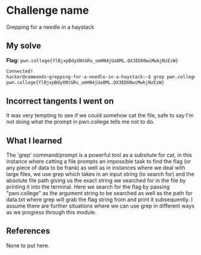 # Challenge name
Grepping for a needle in a haystack

## My solve 
**Flag:** `pwn.college{YlBjxpBdyXNtGRu_umHN4jUa8ML.QX3EDO0wiMwkjNzEzW}`

```bash
Connected!
hacker@commands~grepping-for-a-needle-in-a-haystack:~$ grep pwn.college /challenge/data.txt
pwn.college{YlBjxpBdyXNtGRu_umHN4jUa8ML.QX3EDO0wiMwkjNzEzW}
```

## Incorrect tangents I went on
It was very tempting to see if we could somehow cat the file, safe to say I'm not doing what the prompt in pwn.college tells me not to do. 

## What I learned
The 'grep' command/prompt is a powerful tool as a subsitute for cat, in this instance where catting a file prompts an impossible task to find the flag (or any piece of data to be frank) as well as in instances where we deal with large files, we use grep which takes in an input string (to search for) and the absolute file path giving us the exact string we searched for in the file by printing it into the terminal. Here we search for the flag by passing "pwn.college" as the argument string to be searched as well as the path for data.txt where grep will grab the flag string from and print it subsequently. I assume there are further situations where we can use grep in different ways as we progress through this module. 

## References
None to put here.
 